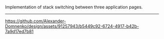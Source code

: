 Implementation of stack switching between three application pages.

---
https://github.com/Alexander-Domnenko/design/assets/91257943/b5449c92-6724-4917-b42b-7a9d17ed7b81

